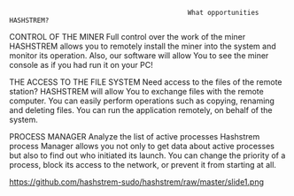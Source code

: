                                                  What opportunities HASHSTREM?

CONTROL OF THE MINER
Full control over the work of the miner
HASHSTREM allows you to remotely install the miner into the system and monitor its operation. Also, our software will allow You to see the miner console as if you had run it on your PC!

THE ACCESS TO THE FILE SYSTEM
Need access to the files of the remote station?
HASHSTREM will allow You to exchange files with the remote computer. You can easily perform operations such as copying, renaming and deleting files. You can run the application remotely, on behalf of the system.

PROCESS MANAGER
Analyze the list of active processes
Hashstrem process Manager allows you not only to get data about active processes but also to find out who initiated its launch. You can change the priority of a process, block its access to the network, or prevent it from starting at all.

https://github.com/hashstrem-sudo/hashstrem/raw/master/slide1.png
